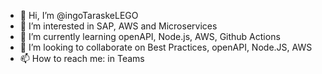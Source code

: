 - 👋 Hi, I’m @ingoTaraskeLEGO
- 👀 I’m interested in SAP, AWS and Microservices
- 🌱 I’m currently learning openAPI, Node.js, AWS, Github Actions
- 💞️ I’m looking to collaborate on Best Practices, openAPI, Node.JS, AWS
- 📫 How to reach me: in Teams

<!---
ingoTaraskeLEGO/ingoTaraskeLEGO is a ✨ special ✨ repository because its `README.md` (this file) appears on your GitHub profile.
You can click the Preview link to take a look at your changes.
--->
